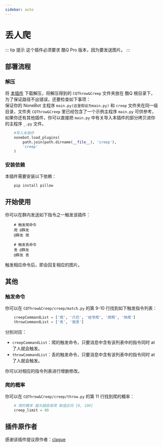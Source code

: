 ```yaml
---
sidebar: auto
---
```


# 丢人爬

::: tip 提示
这个插件必须要求 酷Q Pro 版本，因为要发送图片。
:::

## 部署流程
### 解压
将 [本插件](https://github.com/fz6m/nonebot-plugin/releases/download/0.13/Throw.Creep.zip) 下载解压，将解压得到的 `CQThrow&Creep` 文件夹放在 酷Q 根目录下，为了保证路径不出错误，还要检查如下事项：<br>
保证你的 NoneBot 主程序 `main.py(这里假设为main.py)` 和 `creep` 文件夹在同一级目录，文件夹 `CQThrow&Creep` 里已经包含了一个示例主程序 `main.py` 可供参考，如果你还有其他插件，你可以直接把 `main.py` 中有关导入本插件的部分拷贝进你的主程序 `_.py` 文件。
```python
    #导入本插件
    nonebot.load_plugins(
        path.join(path.dirname(__file__), 'creep'),
        'creep'
    )
```

### 安装依赖
本插件需要安装以下依赖：
```sh
    pip install pillow
```

## 开始使用
你可以在群内发送如下指令之一触发该插件：
```
    # 触发爬命令
    爬 @群友
    @群友 爬

    # 触发丢命令
    丢 @群友
    @群友 丢
```
触发相应命令后，即会回复相应的图片。

## 其他
### 触发命令
你可以在 `CQThrow&Creep/creep/match.py` 的第 9-10 行找到如下触发指令列表：
```python
    creepCommandList = ['爬', '爪巴', '给爷爬', '爬啊', '快爬']
    throwCommandList = ['丢', '我丢']
```
分别对应：<br>
 - `creepCommandList`：爬的触发命令，只要消息中含有该列表中的指令同时 at 了人就会触发。
 - `throwCommandList`：丢的触发命令，只要消息中含有该列表中的指令同时 at 了人就会触发。

你可以对相应的指令列表进行增删修改。

### 爬的概率
你可以在 `CQThrow&Creep/creep/throw.py` 的第 11 行找到爬的概率：
```python
    # 爬的概率 越大越容易爬 取值区间 [0, 100]
    creep_limit = 80
```

## 插件原作者
感谢该插件提议原作者：[clague](https://github.com/clague)